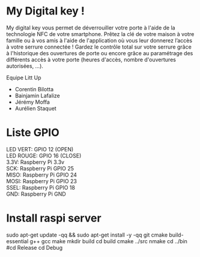 # My Digital key !

My digital key vous permet de déverrouiller votre porte à l'aide de la technologie NFC de votre smartphone. Prêtez la clé de votre maison à votre famille ou à vos amis à l'aide de l'application où vous leur donnerez l’accès à votre serrure connectée ! Gardez le contrôle total sur votre serrure grâce à l'historique des ouvertures de porte ou encore grâce au paramétrage des différents accès à votre porte (heures d'accès, nombre d'ouvertures autorisées, …).

Equipe Litt Up

- Corentin Bilotta
- Bainjamin Lafalize 
- Jérémy Moffa
- Aurélien Staquet

# Liste GPIO

LED VERT: GPIO 12 (OPEN)  
LED ROUGE: GPIO 16 (CLOSE)  
    3.3V: Raspberry Pi 3.3v  
    SCK: Raspberry Pi GPIO 25  
    MISO: Raspberry Pi GPIO 24  
    MOSI: Raspberry Pi GPIO 23  
    SSEL: Raspberry Pi GPIO 18  
    GND: Raspberry Pi GND  

# Install raspi server

sudo apt-get update -qq && sudo apt-get install -y -qq git cmake build-essential g++ gcc make
mkdir build
cd build
cmake ../src
nmake
cd ../bin
#cd Release
cd Debug
